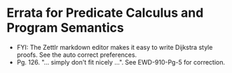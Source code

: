 # Errata for Predicate Calculus and Program Semantics

* FYI: The Zettlr markdown editor makes it easy to write Dijkstra style proofs. See the auto correct preferences.
* Pg. 126. "... simply don't fit nicely ...". See EWD-910-Pg-5 for correction.


